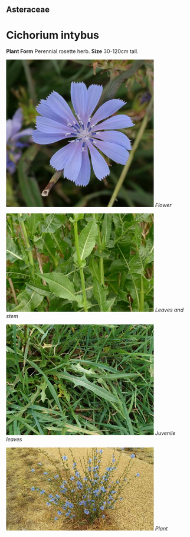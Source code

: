 ## Asteraceae
# Cichorium intybus

**Plant Form** Perennial rosette herb. **Size** 30-120cm tall.


![Flower](76683_P1108286.jpg)
 *Flower* 

![Leaves and stem](74121_P7060954.jpg)
 *Leaves and stem* 

![Juvenile leaves](128_P5040991.jpg)
 *Juvenile leaves* 

![Plant](4090_20200112_094350.jpg)
 *Plant* 

